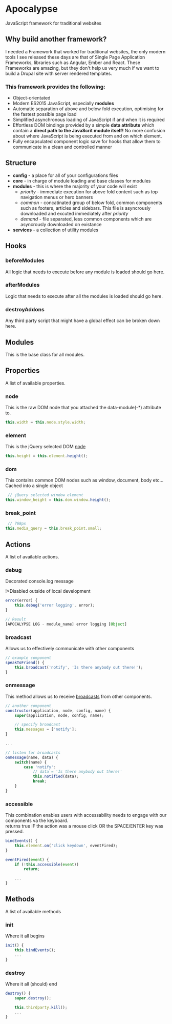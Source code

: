 # Apocalypse
JavaScript framework for traditional websites

## Why build another framework?
I needed a Framework that worked for traditional websites, the only modern tools I see released these days are that of Single Page Application Frameworks, libraries such as Angular, Ember and React. These Frameworks are amazing, but they don't help us very much if we want to build a Drupal site with server rendered templates.

### This framework provides the following:
* Object-orientated
* Modern ES2015 JavaScript, especially **modules**
* Automatic separation of above and below fold execution, optimising for the fastest possible page load
* Simplified asynchronous loading of JavaScript if and when it is required
* Effortless DOM bindings provided by a simple **data attribute** which contain a **direct path to the JavaScrit module itself!** No more confusion about where JavaScript is being executed from and on which element.
* Fully encapsulated component logic save for hooks that allow them to communicate in a clean and controlled manner

## Structure
* **config** - a place for all of your configurations files
* **core** - in charge of module loading and base classes for modules
* **modules** - this is where the majority of your code will exist
    * _priority_ - immediate execution for above fold content such as top navigation menus or hero banners
    * _common_ - concatinated group of below fold, common components such as footers, articles and sidebars. This file is asyncrously downloaded and excuted immediately after _priority_
    * _demand_ - file separated, less common components which are asyncrously downloaded on existance
* **services** - a collection of utility modules

## Hooks

### beforeModules
All logic that needs to execute before any module is loaded should go here.

### afterModules
Logic that needs to execute after all the modules is loaded should go here.

### destroyAddons
Any third party script that might have a global effect can be broken down here.


## Modules
This is the base class for all modules.

## Properties
A list of available properties.

### node
This is the raw DOM node that you attached the data-module(-*) attribute to.
```javascript
this.width = this.node.style.width;
```

### element
This is the jQuery selected DOM [node](javascript/modules?id=node)
```javascript
this.height = this.element.height();
```

### dom
This contains common DOM nodes such as window, document, body etc... Cached into a single object
```javascript
 // jQuery selected window element
this.window_height = this.dom.window.height();
```

### break_point
```javascript
 // 768px
this.media_query = this.break_point.small;
```

## Actions
A list of available actions.

### debug
Decorated console.log message

!>Disabled outside of local development

```javascript
error(error) {
    this.debug('error logging', error);
}

// Result
[APOCALYPSE LOG - module_name] error logging [Object]
```

### broadcast
Allows us to effectively communicate with other components
```javascript
// example component
speakToFriend() {
    this.broadcast('notify', 'Is there anybody out there!');
}
```

### onmessage
This method allows us to receive [broadcasts](javascript/modules?id=broadcast) from other components.
```javascript
// another component
constructor(application, node, config, name) {
    super(application, node, config, name);

    // specify broadcast
    this.messages = ['notify'];
}

...

// listen for broadcasts
onmessage(name, data) {
    switch(name) {
        case 'notify':
            // data = 'Is there anybody out there!'
            this.notified(data);
            break;
    }
}
```

### accessible
This combination enables users with accessability needs to engage with our components va the keyboard.<br>
returns true IF the action was a mouse click OR the SPACE/ENTER key was pressed.
```javascript
bindEvents() {
    this.element.on('click keydown', eventFired);
}

eventFired(event) {
    if (!this.accessible(event))
        return;

    ...
}
```

## Methods
A list of available methods

### init
Where it all begins
```javascript
init() {
    this.bindEvents();
    ...
}
```

### destroy
Where it all (should) end
```javascript
destroy() {
    super.destroy();

    this.thirdparty.kill();
    ...
}
```